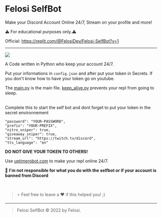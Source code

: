 # Felosi SelfBot
Make your Discord Account Online 24/7, Stream on your profile and more!

⚠️ For educational purposes only.⚠️

Official: https://replit.com/@FelosiDev/Felosi-SelfBot?v=1

----

![](https://cdn.discordapp.com/attachments/1117800455909691515/1119105039491932171/standard.gif)

A Code written in Python who keep your account 24/7.

Put your informations in `config.json` and after put your token in Secrets. If you don't know how to have your token go on youtube.

The [main.py](https://replit.com/@FelosiDev/Felosi-SelfBot#main.py) is the main file. [keep_alive.py](https://replit.com/@FelosiDev/Felosi-SelfBot#keep_alive.py) prevents your repl from going to sleep. 

</br>
Complete this to start the self bot and dont forget to put your token in the secret environnement


    "password": "YOUR-PASSWORD",
    "prefix": "YOUR-PREFIX",
    "nitro_sniper": true, 
    "giveaway_sniper": true,
    "stream_url": "https://twitch.tv/discord",
    "tts_language": "en"



**DO NOT GIVE YOUR TOKEN TO OTHERS!**

Use [uptimerobot.com](https://uptimerobot.com) to make your repl online 24/7.


🔰 **I'm not responsible for what you do with the selfbot or if your account is banned from Discord**


</br>

> ⭐ Feel free to leave a ❤️ if this helped you! ;)

----

> Felosi SelfBot © 2022 by Felosi.



